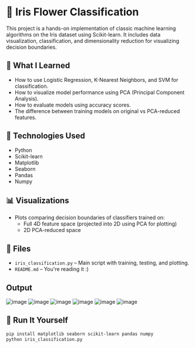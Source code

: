 # 🌸 Iris Flower Classification

This project is a hands-on implementation of classic machine learning algorithms on the Iris dataset using Scikit-learn. It includes data visualization, classification, and dimensionality reduction for visualizing decision boundaries.

## 📌 What I Learned
- How to use Logistic Regression, K-Nearest Neighbors, and SVM for classification.
- How to visualize model performance using PCA (Principal Component Analysis).
- How to evaluate models using accuracy scores.
- The difference between training models on original vs PCA-reduced features.

## 🔧 Technologies Used
- Python
- Scikit-learn
- Matplotlib
- Seaborn
- Pandas
- Numpy

## 📊 Visualizations
- Plots comparing decision boundaries of classifiers trained on:
  - Full 4D feature space (projected into 2D using PCA for plotting)
  - 2D PCA-reduced space

## 📁 Files
- `iris_classification.py` – Main script with training, testing, and plotting.
- `README.md` – You're reading it :)

## Output

![image](https://github.com/user-attachments/assets/f7b81055-e44c-4538-92e6-d958e78a1894)
![image](https://github.com/user-attachments/assets/8c11fec4-b1e9-4e91-9583-5edfd2ea6b38)
![image](https://github.com/user-attachments/assets/f9b63a45-b4fc-43d5-aa6c-50cd168fadb7)
![image](https://github.com/user-attachments/assets/3cc4e3e8-845c-4bc2-8e71-463700068a6d)
![image](https://github.com/user-attachments/assets/5a7a2aad-b235-4e86-a6d2-0dee01f14e35)
![image](https://github.com/user-attachments/assets/0d08127c-29b3-4079-a3f7-8545dfd3162d)


## 🚀 Run It Yourself
```bash
pip install matplotlib seaborn scikit-learn pandas numpy
python iris_classification.py
